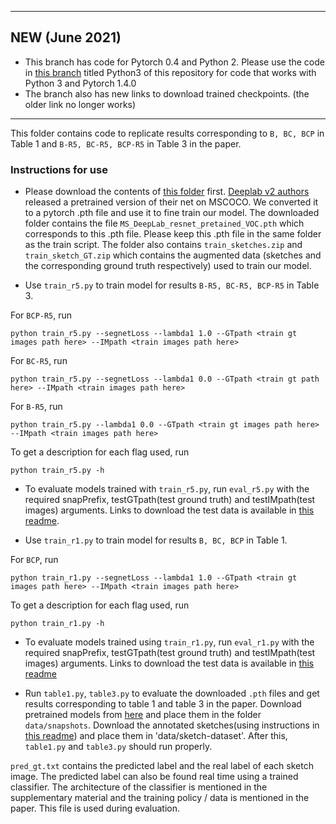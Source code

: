 ____
## NEW (June 2021)
* This branch has code for Pytorch 0.4 and Python 2. Please use the code in [this branch](https://github.com/val-iisc/sketch-parse/tree/Python3/exp-src) titled Python3 of this repository for code that works with Python 3 and Pytorch 1.4.0
* The branch also has new links to download trained checkpoints. (the older link no longer works)
____

This folder contains code to replicate results corresponding to `B, BC, BCP` in Table 1 and `B-R5, BC-R5, BCP-R5` in Table 3 in the paper. 

### Instructions for use
* Please download the contents of [this folder](https://1drv.ms/f/s!AvBNaER10ndvhb1A-_v0Zt4SEeYv5A) first. [Deeplab v2 authors](https://arxiv.org/abs/1606.00915) released a pretrained version of their net on MSCOCO. We converted it to a pytorch .pth file and use it to fine train our model. The downloaded folder contains the file `MS_DeepLab_resnet_pretained_VOC.pth` which corresponds to this .pth file. Please keep this .pth file in the same folder as the train script. The folder also contains `train_sketches.zip` and `train_sketch_GT.zip` which contains the augmented data (sketches and the corresponding ground truth respectively) used to train our model. 

* Use `train_r5.py` to train model for results `B-R5, BC-R5, BCP-R5` in Table 3.

For `BCP-R5`, run
```
python train_r5.py --segnetLoss --lambda1 1.0 --GTpath <train gt images path here> --IMpath <train images path here> 
```

For `BC-R5`, run
```
python train_r5.py --segnetLoss --lambda1 0.0 --GTpath <train gt path here> --IMpath <train images path here> 
```

For `B-R5`, run
```
python train_r5.py --lambda1 0.0 --GTpath <train gt images path here> --IMpath <train images path here> 
```

To get a description for each flag used, run
```
python train_r5.py -h
```

* To evaluate models trained with `train_r5.py`, run `eval_r5.py` with the required snapPrefix, testGTpath(test ground truth) and testIMpath(test images) arguments. Links to download the test data is available in [this readme](https://github.com/val-iisc/sketch-parse/tree/master/exp-src/data/sketch-dataset).


* Use `train_r1.py`  to train model for results `B, BC, BCP` in Table 1.

For `BCP`, run
```
python train_r1.py --segnetLoss --lambda1 1.0 --GTpath <train gt images path here> --IMpath <train images path here> 
```

To get a description for each flag used, run
```
python train_r1.py -h
```
* To evaluate models trained using `train_r1.py`, run `eval_r1.py` with the required snapPrefix, testGTpath(test ground truth) and testIMpath(test images) arguments. Links to download the test data is available in [this readme](https://github.com/val-iisc/sketch-parse/tree/master/exp-src/data/sketch-dataset)

* Run `table1.py`, `table3.py` to evaluate the downloaded  `.pth` files and get results corresponding to table 1 and table 3 in the paper. Download pretrained models from [here](http://val.serc.iisc.ernet.in/star_snapshots/) and place them in the folder `data/snapshots`. Download the annotated sketches(using instructions in [this readme](https://github.com/val-iisc/sketch-parse/tree/master/exp-src/data/sketch-dataset)) and place them in 'data/sketch-dataset'. After this, `table1.py` and `table3.py` should run properly.


`pred_gt.txt` contains the predicted label and the real label of each sketch image. The predicted label can also be found real time using a trained classifier. The architecture of the classifier is mentioned in the supplementary material and the training policy / data is mentioned in the paper. This file is used during evaluation.
